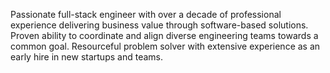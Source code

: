 Passionate full-stack engineer with over a decade of professional experience delivering business value through software-based solutions. Proven ability to coordinate and align diverse engineering teams towards a common goal. Resourceful problem solver with extensive experience as an early hire in new startups and teams.
